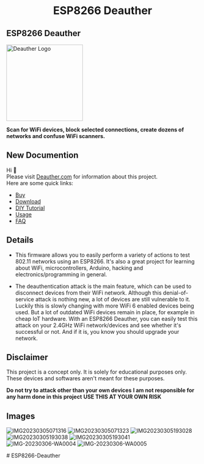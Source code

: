 <h1 align="center">ESP8266 Deauther </h1>

## ESP8266 Deauther

<img src='https://deauther.com/img/logo.png' alt='Deauther Logo' width='200' />

**Scan for WiFi devices, block selected connections, create dozens of networks and confuse WiFi scanners.**

## New Documention

Hi 👋  
Please visit [Deauther.com](https://deauther.com) for information about this project.  
Here are some quick links:

* [Buy](https://deauther.com/docs/buy)
* [Download](https://deauther.com/docs/download)
* [DIY Tutorial](https://deauther.com/docs/category/diy-tutorial)
* [Usage](https://deauther.com/docs/category/usage)
* [FAQ](https://deauther.com/docs/faq)

## Details

- This firmware allows you to easily perform a variety of actions to test 802.11 networks using an ESP8266. It's also a great project for learning about WiFi, microcontrollers, Arduino, hacking and electronics/programming in general.

- The deauthentication attack is the main feature, which can be used to disconnect devices from their WiFi network.
Although this denial-of-service attack is nothing new, a lot of devices are still vulnerable to it. Luckily this is slowly changing with more WiFi 6 enabled devices being used. But a lot of outdated WiFi devices remain in place, for example in cheap IoT hardware. With an ESP8266 Deauther, you can easily test this attack on your 2.4GHz WiFi network/devices and see whether it's successful or not. And if it is, you know you should upgrade your network.

## Disclaimer

This project is a concept only. It is solely for educational purposes only. These devices and softwares aren't meant for these purposes. 

**Do not try to attack other than your own devices**
**I am not responsible for any harm done in this project**
**USE THIS AT YOUR OWN RISK**

## Images
![IMG20230305071316](https://user-images.githubusercontent.com/65855605/223174449-e9b486c4-b1a8-403c-9d7d-032cd012c128.jpg)
![IMG20230305071323](https://user-images.githubusercontent.com/65855605/223174611-b8417094-cddd-4945-b5d0-9f71fd42dff8.jpg)
![IMG20230305193028](https://user-images.githubusercontent.com/65855605/223174657-0a2486e9-e42c-4b0e-b740-2455e59e5304.jpg)
![IMG20230305193038](https://user-images.githubusercontent.com/65855605/223174682-8a6a1a7e-1cf8-44a4-99e1-b5035b85efb2.jpg)
![IMG20230305193041](https://user-images.githubusercontent.com/65855605/223174716-1db41f3d-4098-48f5-8b24-30b3bbc05ae9.jpg)
![IMG-20230306-WA0004](https://user-images.githubusercontent.com/65855605/223174750-f150ddd4-995c-4e60-a1e7-41a5e5d97d9c.jpg)
![IMG-20230306-WA0005](https://user-images.githubusercontent.com/65855605/223174762-e15d1c09-31e6-4e42-940c-474481fae53a.jpg)

#   E S P 8 2 6 6 - D e a u t h e r  
 